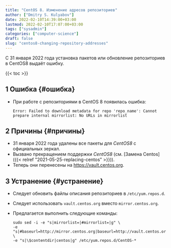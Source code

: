 ```yaml
---
title: "CentOS 8. Изменение адресов репозиториев"
author: ["Dmitry S. Kulyabov"]
date: 2022-02-10T14:39:00+03:00
lastmod: 2022-02-10T17:07:00+03:00
tags: ["sysadmin"]
categories: ["computer-science"]
draft: false
slug: "centos8-changing-repository-addresses"
---
```


С 31 января 2022 года установка пакетов или обновление репозиториев в CentOS8 выдаёт ошибку.

<!--more-->

{{< toc >}}


## <span class="section-num">1</span> Ошибка {#ошибка}

-   При работе с репозиториями в CentOS 8 появилась ошибка:

    ```shell
    Error: Failed to download metadata for repo 'repo_name': Cannot prepare internal mirrorlist: No URLs in mirrorlist
    ```


## <span class="section-num">2</span> Причины {#причины}

-   31 января 2022 года удалены все пакеты для _CentOS8_ с официальных зеркал.
-   Вызвано прекращением поддержки _CentOS8_ (см. [Замена Centos]({{< relref "2021-05-25-replacing-centos" >}})).
-   Теперь они перенесены на <https://vault.centos.org>.


## <span class="section-num">3</span> Устранение {#устранение}

-   Следует обновить файлы описания репозиториев в `/etc/yum.repos.d`.
-   Следует использовать `vault.centos.org` вместо `mirror.centos.org`.
-   Предлагается выполнить следующие команды:

    ```shell
    sudo sed -i -e "s|mirrorlist=|#mirrorlist=|g" \
    -e "s|#baseurl=http://mirror.centos.org|baseurl=http://vault.centos.org|g" \
    -e "s|\$contentdir|centos|g" /etc/yum.repos.d/CentOS-*
    ```
